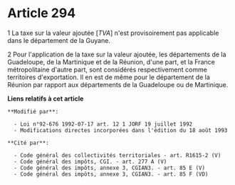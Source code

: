 # Article 294

1  La taxe sur la valeur ajoutée [*TVA*] n'est provisoirement pas applicable dans le département de la Guyane.

2  Pour l'application de la taxe sur la valeur ajoutée, les départements de la Guadeloupe, de la Martinique et de la Réunion,
d'une part, et la France métropolitaine d'autre part, sont considérés respectivement comme territoires d'exportation. Il en
est de même pour le département de la Réunion par rapport aux départements de la Guadeloupe ou de Martinique.

**Liens relatifs à cet article**

	**Modifié par**:

	  - Loi n°92-676 1992-07-17 art. 12 1 JORF 19 juillet 1992
	  - Modifications directes incorporées dans l'édition du 18 août 1993

	**Cité par**:

	  - Code général des collectivités territoriales - art. R1615-2 (V)
	  - Code général des impôts, CGI. - art. 277 A (V)
	  - Code général des impôts, annexe 3, CGIAN3. - art. 85 E (V)
	  - Code général des impôts, annexe 3, CGIAN3. - art. 85 F (VD)
